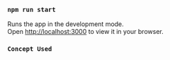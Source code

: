 ### `npm run start`

Runs the app in the development mode.\
Open [http://localhost:3000](http://localhost:3000) to view it in your browser.

### `Concept Used`